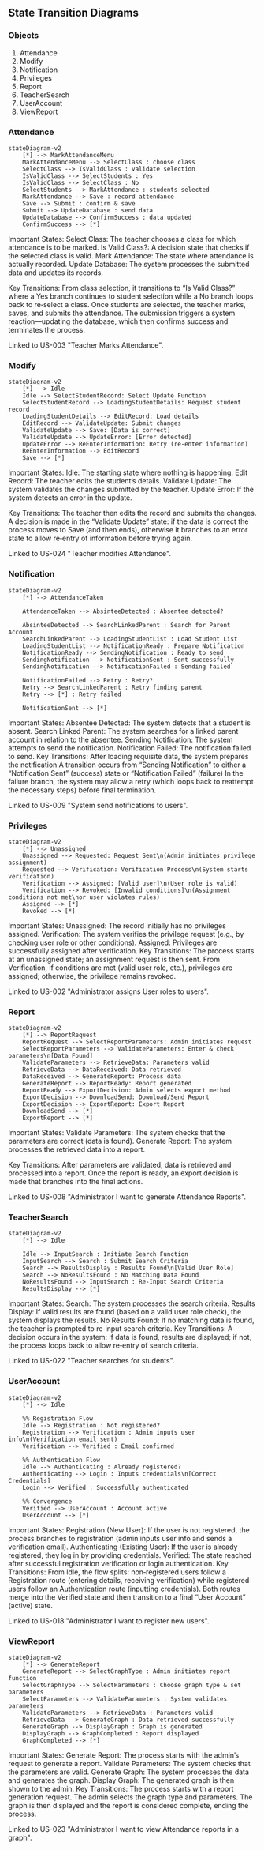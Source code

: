 ## State Transition Diagrams

### Objects
1. Attendance
2. Modify
3. Notification
4. Privileges
5. Report
6. TeacherSearch
7. UserAccount
8. ViewReport

### Attendance

```mermaid
stateDiagram-v2
    [*] --> MarkAttendanceMenu
    MarkAttendanceMenu --> SelectClass : choose class
    SelectClass --> IsValidClass : validate selection
    IsValidClass --> SelectStudents : Yes
    IsValidClass --> SelectClass : No
    SelectStudents --> MarkAttendance : students selected
    MarkAttendance --> Save : record attendance
    Save --> Submit : confirm & save
    Submit --> UpdateDatabase : send data
    UpdateDatabase --> ConfirmSuccess : data updated
    ConfirmSuccess --> [*]
```
Important States:
Select Class: The teacher chooses a class for which attendance is to be marked.
Is Valid Class?: A decision state that checks if the selected class is valid.
Mark Attendance: The state where attendance is actually recorded.
Update Database: The system processes the submitted data and updates its records.

Key Transitions:
From class selection, it transitions to “Is Valid Class?” where a Yes branch continues to student selection while a No branch loops back to re‑select a class.
Once students are selected, the teacher marks, saves, and submits the attendance.
The submission triggers a system reaction—updating the database, which then confirms success and terminates the process.

Linked to US-003 "Teacher Marks Attendance".

### Modify
```mermaid
stateDiagram-v2
    [*] --> Idle
    Idle --> SelectStudentRecord: Select Update Function
    SelectStudentRecord --> LoadingStudentDetails: Request student record
    LoadingStudentDetails --> EditRecord: Load details
    EditRecord --> ValidateUpdate: Submit changes
    ValidateUpdate --> Save: [Data is correct]
    ValidateUpdate --> UpdateError: [Error detected]
    UpdateError --> ReEnterInformation: Retry (re-enter information)
    ReEnterInformation --> EditRecord
    Save --> [*]
```
Important States:
Idle: The starting state where nothing is happening.
Edit Record: The teacher edits the student’s details.
Validate Update: The system validates the changes submitted by the teacher.
Update Error: If the system detects an error in the update.

Key Transitions:
The teacher then edits the record and submits the changes.
A decision is made in the “Validate Update” state: if the data is correct the process moves to Save (and then ends), otherwise it branches to an error state to allow re‑entry of information before trying again.

Linked to US-024 "Teacher modifies Attendance".

### Notification
```mermaid
stateDiagram-v2
    [*] --> AttendanceTaken

    AttendanceTaken --> AbsinteeDetected : Absentee detected?
    
    AbsinteeDetected --> SearchLinkedParent : Search for Parent Account
    SearchLinkedParent --> LoadingStudentList : Load Student List
    LoadingStudentList --> NotificationReady : Prepare Notification
    NotificationReady --> SendingNotification : Ready to send
    SendingNotification --> NotificationSent : Sent successfully
    SendingNotification --> NotificationFailed : Sending failed
    
    NotificationFailed --> Retry : Retry?
    Retry --> SearchLinkedParent : Retry finding parent
    Retry --> [*] : Retry failed
    
    NotificationSent --> [*]
```
Important States:
Absentee Detected: The system detects that a student is absent.
Search Linked Parent: The system searches for a linked parent account in relation to the absentee.
Sending Notification: The system attempts to send the notification.
Notification Failed: The notification failed to send.
Key Transitions:
After loading requisite data, the system prepares the notification
A transition occurs from “Sending Notification” to either a “Notification Sent” (success) state or “Notification Failed” (failure)
In the failure branch, the system may allow a retry (which loops back to reattempt the necessary steps) before final termination.

Linked to US-009 "System send notifications to users".

### Privileges
```mermaid
stateDiagram-v2
    [*] --> Unassigned
    Unassigned --> Requested: Request Sent\n(Admin initiates privilege assignment)
    Requested --> Verification: Verification Process\n(System starts verification)
    Verification --> Assigned: [Valid user]\n(User role is valid)
    Verification --> Revoked: [Invalid conditions]\n(Assignment conditions not met\nor user violates rules)
    Assigned --> [*]
    Revoked --> [*]
```
Important States:
Unassigned: The record initially has no privileges assigned.
Verification: The system verifies the privilege request (e.g., by checking user role or other conditions).
Assigned: Privileges are successfully assigned after verification.
Key Transitions:
The process starts at an unassigned state; an assignment request is then sent.
From Verification, if conditions are met (valid user role, etc.), privileges are assigned; otherwise, the privilege remains revoked.

Linked to US-002 "Administrator assigns User roles to users".

### Report
```mermaid
stateDiagram-v2
    [*] --> ReportRequest
    ReportRequest --> SelectReportParameters: Admin initiates request
    SelectReportParameters --> ValidateParameters: Enter & check parameters\n[Data Found]
    ValidateParameters --> RetrieveData: Parameters valid
    RetrieveData --> DataReceived: Data retrieved
    DataReceived --> GenerateReport: Process data
    GenerateReport --> ReportReady: Report generated
    ReportReady --> ExportDecision: Admin selects export method
    ExportDecision --> DownloadSend: Download/Send Report
    ExportDecision --> ExportReport: Export Report
    DownloadSend --> [*]
    ExportReport --> [*]
```

Important States:
Validate Parameters: The system checks that the parameters are correct (data is found).
Generate Report: The system processes the retrieved data into a report.

Key Transitions:
After parameters are validated, data is retrieved and processed into a report.
Once the report is ready, an export decision is made that branches into the final actions.

Linked to US-008 "Administrator I want to generate Attendance Reports".

### TeacherSearch
```mermaid
stateDiagram-v2
    [*] --> Idle
    
    Idle --> InputSearch : Initiate Search Function
    InputSearch --> Search : Submit Search Criteria
    Search --> ResultsDisplay : Results Found\n[Valid User Role]
    Search --> NoResultsFound : No Matching Data Found
    NoResultsFound --> InputSearch : Re-Input Search Criteria
    ResultsDisplay --> [*]
```
Important States:
Search: The system processes the search criteria.
Results Display: If valid results are found (based on a valid user role check), the system displays the results.
No Results Found: If no matching data is found, the teacher is prompted to re‑input search criteria.
Key Transitions:
A decision occurs in the system: if data is found, results are displayed; if not, the process loops back to allow re‑entry of search criteria.


Linked to US-022 "Teacher searches for students".

### UserAccount
```mermaid
stateDiagram-v2
    [*] --> Idle

    %% Registration Flow
    Idle --> Registration : Not registered?
    Registration --> Verification : Admin inputs user info\n(Verification email sent)
    Verification --> Verified : Email confirmed

    %% Authentication Flow
    Idle --> Authenticating : Already registered?
    Authenticating --> Login : Inputs credentials\n[Correct Credentials]
    Login --> Verified : Successfully authenticated

    %% Convergence
    Verified --> UserAccount : Account active
    UserAccount --> [*]
```
Important States:
Registration (New User): If the user is not registered, the process branches to registration (admin inputs user info and sends a verification email).
Authenticating (Existing User): If the user is already registered, they log in by providing credentials.
Verified: The state reached after successful registration verification or login authentication.
Key Transitions:
From Idle, the flow splits: non‑registered users follow a Registration route (entering details, receiving verification) while registered users follow an Authentication route (inputting credentials).
Both routes merge into the Verified state and then transition to a final “User Account” (active) state.


Linked to US-018 "Administrator I want to register new users".

### ViewReport
```mermaid
stateDiagram-v2
    [*] --> GenerateReport
    GenerateReport --> SelectGraphType : Admin initiates report function
    SelectGraphType --> SelectParameters : Choose graph type & set parameters
    SelectParameters --> ValidateParameters : System validates parameters
    ValidateParameters --> RetrieveData : Parameters valid
    RetrieveData --> GenerateGraph : Data retrieved successfully
    GenerateGraph --> DisplayGraph : Graph is generated
    DisplayGraph --> GraphCompleted : Report displayed
    GraphCompleted --> [*]
```

Important States:
Generate Report: The process starts with the admin’s request to generate a report.
Validate Parameters: The system checks that the parameters are valid.
Generate Graph: The system processes the data and generates the graph.
Display Graph: The generated graph is then shown to the admin.
Key Transitions:
The process starts with a report generation request.
The admin selects the graph type and parameters.
The graph is then displayed and the report is considered complete, ending the process.


Linked to US-023 "Administrator I want to view Attendance reports in a graph".

